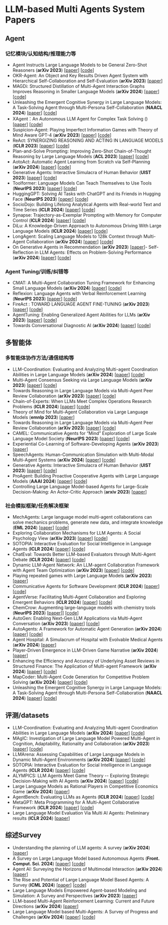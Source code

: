 # LLM-based Multi Agents System Papers

## Agent

### 记忆模块/认知结构/推理能力等

- Agent Instructs Large Language Models to be General Zero-Shot Reasoners (**arXiv 2023**) [[paper](https://arxiv.org/pdf/2310.03710)] [[code]( https://github.com/wang-research-lab/agentinstruct)]
- OKR-Agent: An Object and Key Results Driven Agent System with Hierarchical Self-Collaboration and Self-Evaluation (**arXiv 2023**) [[paper](https://arxiv.org/pdf/2311.16542)] 
- MAGDi: Structured Distillation of Multi-Agent Interaction Graphs Improves Reasoning in Smaller Language Models (**arXiv 2024**) [[paper](https://arxiv.org/pdf/2402.01620)] [[code](https://github.com/dinobby/MAGDi)]
- Unleashing the Emergent Cognitive Synergy in Large Language Models: A Task-Solving Agent through Multi-Persona Self-Collaboration (**NAACL 2024**) [[paper](https://export.arxiv.org/pdf/2307.05300)] [[code](https://github.com/MikeWangWZHL/Solo-Performance-Prompting.git)]
- XAgent：An Autonomous LLM Agent for Complex Task Solving () [[paper](https://blog.x-agent.net/blog/xagent/)] [[code](https://github.com/OpenBMB/XAgent)]
- Suspicion-Agent: Playing Imperfect Information Games with Theory of Mind Aware GPT-4 (**arXiv 2023**) [[paper](https://arxiv.org/pdf/2309.17277)] [[code](https://github.com/CR-Gjx/Suspicion-Agent)]
- ReAct: SYNERGIZING REASONING AND ACTING IN LANGUAGE MODELS (**ICLR 2023**) [[paper](https://arxiv.org/pdf/2210.03629)] [[code](https://github.com/ysymyth/ReAct)]
- Plan-and-Solve Prompting: Improving Zero-Shot Chain-of-Thought Reasoning by Large Language Models  (**ACL 2023**) [[paper](https://arxiv.org/pdf/2305.04091)] [[code](https://github.com/AGI-Edgerunners/Plan-and-Solve-Prompting)]
- AotoAct: Automatic Agent Learning from Scratch via Self-Planning (**arXiv 2024**) [[paper](https://arxiv.org/pdf/2401.05268)] [[code](https://github.com/zjunlp/AutoAct)]
- Generative Agents: Interactive Simulacra of Human Behavior (**UIST 2023**) [[paper](https://dl.acm.org/doi/pdf/10.1145/3586183.3606763)] [[code](https://github.com/joonspk-research/generative_agents)]
- Toolformer: Language Models Can Teach Themselves to Use Tools  (**NeurIPS 2023**) [[paper](https://arxiv.org/pdf/2302.04761)] [[code](https://github.com/conceptofmind/toolformer)]
- HuggingGPT: Solving AI Tasks with ChatGPT and its Friends in Hugging Face  (**NeurIPS 2023**) [[paper](https://proceedings.neurips.cc/paper_files/paper/2023/file/77c33e6a367922d003ff102ffb92b658-Paper-Conference.pdf)] [[code](https://github.com/microsoft/JARVIS)]
- SocioDojo: Building Lifelong Analytical Agents with Real-world Text and Time Series   (**ICLR 2024**) [[paper](https://openreview.net/pdf?id=s9z0HzWJJp)] [[code](https://github.com/chengjunyan1/SocioDojo)]
- Synapse: Trajectory-as-Exemplar Prompting with Memory for Computer Control  (**ICLR 2024**) [[paper](https://arxiv.org/pdf/2306.07863)] [[code](https://github.com/ltzheng/Synapse)]
- DiLu: A Knowledge-Driven Approach to Autonomous Driving With Large Language Models  (**ICLR 2024**) [[paper](https://arxiv.org/pdf/2309.16292)] [[code](https://github.com/PJLab-ADG/DiLu)]
- LongAgent: Scaling Language Models to 128k Context through Multi-Agent Collaboration (**arXiv 2024**) [[paper](https://arxiv.longhoe.net/abs/2402.11550)] [[code](https://github.com/PJLab-ADG/DiLu)]
- On Generative Agents in Recommendation (**arXiv 2023**) [[paper](http://arxiv.org/abs/2310.10108)]- Self-Reflection in LLM Agents: Effects on Problem-Solving Performance (**arXiv 2024**) [[paper](http://arxiv.org/abs/2405.06682)] [[code](https://github.com/matthewrenze/self-reflection)]
### Agent Tuning/训练/纠错等

- CMAT: A Multi-Agent Collaboration Tuning Framework for Enhancing Small Language Models  (**arXiv 2024**) [[paper](https://arxiv.org/pdf/2404.01663 )] [[code](https://github.com/heimy2000/CMAT)]
- Reflexion: Language Agents with Verbal Reinforcement Learning (**NeurIPS 2023**) [[paper](https://arxiv.org/pdf/2303.11366)] [[code](https://github.com/noahshinn/reflexion)]
- FireAct : TOWARD LANGUAGE AGENT FINE-TUNING  (**arXiv 2023**) [[paper](https://arxiv.org/pdf/2310.05915)] [[code](https://github.com/anchen1011/FireAct)]
- AgentTuning: Enabling Generalized Agent Abilities for LLMs  (**arXiv 2023**) [[paper](https://arxiv.org/pdf/2310.12823)] [[code](https://github.com/THUDM/AgentTuning)]
- Towards Conversational Diagnostic AI  (**arXiv 2024**) [[paper](https://arxiv.org/pdf/2401.05654)] [[code](https://github.com/lucidrains/AMIE-pytorch)]

## 多智能体

### 多智能体协作方法/通信结构等

- LLM-Coordination: Evaluating and Analyzing Multi-agent Coordination Abilities in Large Language Models  (**arXiv 2024**) [[paper](https://arxiv.org/pdf/2310.03903 )] [[code](https://github.com/eric-ai-lab/llm_coordination)]
- Multi-Agent Consensus Seeking via Large Language Models (**arXiv 2023**) [[paper](https://arxiv.org/pdf/2310.20151)] [[code](https://github.com/WestlakeIntelligentRobotics/ConsensusLLM-code)]
- Towards Reasoning in Large Language Models via Multi-Agent Peer Review Collaboration  (**arXiv 2023**) [[paper](https://arxiv.org/pdf/2311.08152)] [[code](https://github.com/HITsz-TMG/Multi-agent-peer-review)]
- Chain-of-Experts: When LLMs Meet Complex Operations Research Problems  (**ICLR 2024**) [[paper](https://openreview.net/pdf?id=HobyL1B9CZ)] [[code](https://github.com/xzymustbexzy/Chain-of-Experts)]
- Theory of Mind for Multi-Agent Collaboration via Large Language Models  (**emnlp 2023**) [[paper](https://aclanthology.org/2023.emnlp-main.13.pdf)] 
- Towards Reasoning in Large Language Models via Multi-Agent Peer Review Collaboration  (**arXiv 2023**) [[paper](https://arxiv.org/pdf/2311.08152)] [[code](https://github.com/HITsz-TMG/Multi-agent-peer-review)]
- CAMEL: Communicative Agents for “Mind” Exploration of Large Scale Language Model Society  (**NeurIPS 2023**) [[paper](https://papers.nips.cc/paper_files/paper/2023/file/a3621ee907def47c1b952ade25c67698-Paper-Conference.pdf)] [[code](https://github.com/camel-ai/camel)]
- Experiential Co-Learning of Software-Developing Agents  (**arXiv 2023**) [[paper](https://arxiv.org/pdf/2312.17025)] 
- SpeechAgents: Human-Communication Simulation with Multi-Modal Multi-Agent Systems  (**arXiv 2024**) [[paper](https://arxiv.org/pdf/2401.03945)] [[code](https://github.com/0nutation/SpeechAgents)]
- Generative Agents: Interactive Simulacra of Human Behavior (**UIST 2023**) [[paper](https://dl.acm.org/doi/pdf/10.1145/3586183.3606763)] [[code](https://github.com/joonspk-research/generative_agents)]
- ProAgent: Building Proactive Cooperative Agents with Large Language Models (**AAAI 2024**) [[paper](https://ojs.aaai.org/index.php/AAAI/article/view/29710)] [[code](https://github.com/PKU-Alignment/ProAgent)]
- Controlling Large Language Model-based Agents for Large-Scale Decision-Making: An Actor-Critic Approach (**arxiv 2023**) [[paper](https://arxiv.org/abs/2311.13884v3)]
  
### 社会模拟框架/任务解决框架

- MechAgents: Large language model multi-agent collaborations can solve mechanics problems, generate new data, and integrate knowledge  (**EML 2024**) [[paper](https://arxiv.org/pdf/2311.08166)] [[code](https://github.com/camel-ai/camel)]
- Exploring Collaboration Mechanisms for LLM Agents: A Social Psychology View  (**arXiv 2023**) [[paper](https://arxiv.org/pdf/2310.02124)] [[code](https://github.com/zjunlp/machinesom)]
- SOTOPIA: Interactive Evaluation for Social Intelligence in Language Agents  (**ICLR 2024**) [[paper](https://arxiv.org/pdf/2310.11667)] [[code](https://github.com/sotopia-lab/sotopia)]
- ChatEval: Towards Better LLM-based Evaluators through Multi-Agent Debate (**ICLR 2024**) [[paper](https://arxiv.org/pdf/2308.07201)] [[code](https://github.com/thunlp/ChatEval)]
- Dynamic LLM-Agent Network: An LLM-agent Collaboration Framework with Agent Team Optimization  (**arXiv 2023**) [[paper](https://arxiv.org/pdf/2310.02170)] [[code](https://github.com/SALT-NLP/DyLAN)]
- Playing repeated games with Large Language Models  (**arXiv 2023**) [[paper](https://arxiv.org/pdf/2305.16867)]
- Communicative Agents for Software Development  (**ICLR 2024**) [[paper](https://arxiv.org/pdf/2307.07924)] [[code](https://github.com/OpenBMB/ChatDev)]
- AgentVerse: Facilitating Multi-Agent Collaboration and Exploring Emergent Behaviors (**ICLR 2024**) [[paper](https://arxiv.org/pdf/2308.10848)] [[code](https://github.com/OpenBMB/AgentVerse/)]
- ChemCrow: Augmenting large-language models with chemistry tools  (**NeurIPS 2023**) [[paper](https://arxiv.org/pdf/2304.05376)]] [[code](https://github.com/ur-whitelab/chemcrow-public)]
- AutoGen: Enabling Next-Gen LLM Applications via Multi-Agent Conversation  (**arXiv 2023**) [[paper](https://arxiv.org/pdf/2308.08155)] [[code](https://github.com/qingyun-wu/autogen-eval/tree/main)]
- AutoAgents: A Framework for Automatic Agent Generation (**arXiv 2024**) [[paper](https://arxiv.org/pdf/2309.17288)] [[code](https://github.com/Link-AGI/AutoAgents)]
- Agent Hospital: A Simulacrum of Hospital with Evolvable Medical Agents (**arXiv 2024**) [[paper](https://arxiv.org/abs/2405.02957)] 
- Player-Driven Emergence in LLM-Driven Game Narrative (**arXiv 2024**) [[paper](https://arxiv.org/abs/2404.17027)] 
- Enhancing the Efficiency and Accuracy of Underlying Asset Reviews in Structured Finance: The Application of Multi-agent Framework (**arXiv 2024**) [[paper](http://arxiv.org/abs/2405.04294)] [[code](https://github.com/elricwan/Audit)]
- MapCoder: Multi-Agent Code Generation for Competitive Problem Solving (**arXiv 2024**) [[paper](http://arxiv.org/abs/2405.11403)] [[code](https://github.com/Md-Ashraful-Pramanik/MapCoder)]
- Unleashing the Emergent Cognitive Synergy in Large Language Models: A Task-Solving Agent through Multi-Persona Self-Collaboration (**NAACL 2024**) [[paper](https://arxiv.org/pdf/2307.05300)] [[code](https://github.com/MikeWangWZHL/Solo-Performance-Prompting)]
## 评测/datasets

- LLM-Coordination: Evaluating and Analyzing Multi-agent Coordination Abilities in Large Language Models  (**arXiv 2024**) [[paper](https://arxiv.org/pdf/2310.03903 )] [[code](https://github.com/eric-ai-lab/llm_coordination)]
- MAgIC: Investigation of Large Language Model Powered Multi-Agent in Cognition, Adaptability, Rationality and Collaboration  (**arXiv 2023**) [[paper](https://arxiv.org/pdf/2311.08562 )] [[code](https://github.com/cathyxl/MAgIC)]
- LLMArena: Assessing Capabilities of Large Language Models in Dynamic Multi-Agent Environments  (**arXiv 2024**) [[paper](https://arxiv.org/pdf/2402.16499)] [[code](https://github.com/FreedomIntelligence/LLMArena)]
- SOTOPIA: Interactive Evaluation for Social Intelligence in Language Agents  (**ICLR 2024**) [[paper](https://arxiv.org/pdf/2310.11667)] [[code](https://github.com/sotopia-lab/sotopia)]
- ALYMPICS: LLM Agents Meet Game Theory -- Exploring Strategic Decision-Making with AI Agents (**arXiv 2024**) [[paper](https://arxiv.org/pdf/2311.03220)] [[code](https://github.com/microsoft/Alympics)]
- Large Language Models as Rational Players in Competitive Economics Game  (**arXiv 2024**) [[paper](https://openreview.net/pdf?id=NMPLBbjYFq)]
- AgentBench: Evaluating LLMs as Agents (**ICLR 2024**) [[paper](https://arxiv.org/pdf/2308.03688)] [[code](https://github.com/THUDM/AgentBench)]
- MetaGPT: Meta Programming for A Multi-Agent Collaborative Framework  (**ICLR 2024**) [[paper](https://arxiv.org/pdf/2308.00352)] [[code](https://github.com/geekan/MetaGPT)]
- Large Language Model Evaluation Via Multi AI Agents: Preliminary results  (**ICLR 2024**) [[paper](https://arxiv.longhoe.net/abs/2404.01023)]
## 综述Survey
- Understanding the planning of LLM agents: A survey (**arXiv 2024**) [[paper](https://arxiv.org/pdf/2402.02716)] 
- A Survey on Large Language Model based Autonomous Agents (**Front. Comput. Sci. 2024**) [[paper](https://arxiv.org/pdf/2308.11432)] [[code](https://github.com/Paitesanshi/LLM-Agent-Survey)]
- Agent AI: Surveying the Horizons of Multimodal Interaction (**arXiv 2024**) [[paper](https://arxiv.org/pdf/2401.03568)] 
- The Rise and Potential of Large Language Model Based Agents: A Survey (**ICML 2024**) [[paper](https://arxiv.org/pdf/2309.07864)] [[code](https://github.com/WooooDyy/LLM-Agent-Paper-List)]
- Large Language Models Empowered Agent-based Modeling and Simulation: A Survey and Perspectives (**arXiv 2023**) [[paper](https://arxiv.org/pdf/2312.11970)]
- LLM-based Multi-Agent Reinforcement Learning: Current and Future Directions (**arXiv 2024**) [[paper](http://arxiv.org/abs/2405.11106)] 
- Large Language Model based Multi-Agents: A Survey of Progress and Challenges (**arXiv 2024**) [[paper](https://arxiv.org/abs/2402.01680)] [[code](https://github.com/taichengguo/LLM_MultiAgents_Survey_Papers)]







